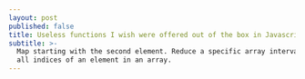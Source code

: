 ```yaml
---
layout: post
published: false
title: Useless functions I wish were offered out of the box in Javascript
subtitle: >-
  Map starting with the second element. Reduce a specific array interval. Get
  all indices of an element in an array.
---
```

